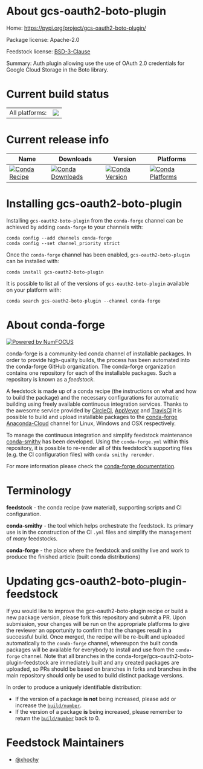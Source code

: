 About gcs-oauth2-boto-plugin
============================

Home: https://pypi.org/project/gcs-oauth2-boto-plugin/

Package license: Apache-2.0

Feedstock license: [BSD-3-Clause](https://github.com/conda-forge/gcs-oauth2-boto-plugin-feedstock/blob/master/LICENSE.txt)

Summary: Auth plugin allowing use the use of OAuth 2.0 credentials for Google Cloud Storage in the Boto library.

Current build status
====================


<table><tr><td>All platforms:</td>
    <td>
      <a href="https://dev.azure.com/conda-forge/feedstock-builds/_build/latest?definitionId=9606&branchName=master">
        <img src="https://dev.azure.com/conda-forge/feedstock-builds/_apis/build/status/gcs-oauth2-boto-plugin-feedstock?branchName=master">
      </a>
    </td>
  </tr>
</table>

Current release info
====================

| Name | Downloads | Version | Platforms |
| --- | --- | --- | --- |
| [![Conda Recipe](https://img.shields.io/badge/recipe-gcs--oauth2--boto--plugin-green.svg)](https://anaconda.org/conda-forge/gcs-oauth2-boto-plugin) | [![Conda Downloads](https://img.shields.io/conda/dn/conda-forge/gcs-oauth2-boto-plugin.svg)](https://anaconda.org/conda-forge/gcs-oauth2-boto-plugin) | [![Conda Version](https://img.shields.io/conda/vn/conda-forge/gcs-oauth2-boto-plugin.svg)](https://anaconda.org/conda-forge/gcs-oauth2-boto-plugin) | [![Conda Platforms](https://img.shields.io/conda/pn/conda-forge/gcs-oauth2-boto-plugin.svg)](https://anaconda.org/conda-forge/gcs-oauth2-boto-plugin) |

Installing gcs-oauth2-boto-plugin
=================================

Installing `gcs-oauth2-boto-plugin` from the `conda-forge` channel can be achieved by adding `conda-forge` to your channels with:

```
conda config --add channels conda-forge
conda config --set channel_priority strict
```

Once the `conda-forge` channel has been enabled, `gcs-oauth2-boto-plugin` can be installed with:

```
conda install gcs-oauth2-boto-plugin
```

It is possible to list all of the versions of `gcs-oauth2-boto-plugin` available on your platform with:

```
conda search gcs-oauth2-boto-plugin --channel conda-forge
```


About conda-forge
=================

[![Powered by NumFOCUS](https://img.shields.io/badge/powered%20by-NumFOCUS-orange.svg?style=flat&colorA=E1523D&colorB=007D8A)](http://numfocus.org)

conda-forge is a community-led conda channel of installable packages.
In order to provide high-quality builds, the process has been automated into the
conda-forge GitHub organization. The conda-forge organization contains one repository
for each of the installable packages. Such a repository is known as a *feedstock*.

A feedstock is made up of a conda recipe (the instructions on what and how to build
the package) and the necessary configurations for automatic building using freely
available continuous integration services. Thanks to the awesome service provided by
[CircleCI](https://circleci.com/), [AppVeyor](https://www.appveyor.com/)
and [TravisCI](https://travis-ci.com/) it is possible to build and upload installable
packages to the [conda-forge](https://anaconda.org/conda-forge)
[Anaconda-Cloud](https://anaconda.org/) channel for Linux, Windows and OSX respectively.

To manage the continuous integration and simplify feedstock maintenance
[conda-smithy](https://github.com/conda-forge/conda-smithy) has been developed.
Using the ``conda-forge.yml`` within this repository, it is possible to re-render all of
this feedstock's supporting files (e.g. the CI configuration files) with ``conda smithy rerender``.

For more information please check the [conda-forge documentation](https://conda-forge.org/docs/).

Terminology
===========

**feedstock** - the conda recipe (raw material), supporting scripts and CI configuration.

**conda-smithy** - the tool which helps orchestrate the feedstock.
                   Its primary use is in the construction of the CI ``.yml`` files
                   and simplify the management of *many* feedstocks.

**conda-forge** - the place where the feedstock and smithy live and work to
                  produce the finished article (built conda distributions)


Updating gcs-oauth2-boto-plugin-feedstock
=========================================

If you would like to improve the gcs-oauth2-boto-plugin recipe or build a new
package version, please fork this repository and submit a PR. Upon submission,
your changes will be run on the appropriate platforms to give the reviewer an
opportunity to confirm that the changes result in a successful build. Once
merged, the recipe will be re-built and uploaded automatically to the
`conda-forge` channel, whereupon the built conda packages will be available for
everybody to install and use from the `conda-forge` channel.
Note that all branches in the conda-forge/gcs-oauth2-boto-plugin-feedstock are
immediately built and any created packages are uploaded, so PRs should be based
on branches in forks and branches in the main repository should only be used to
build distinct package versions.

In order to produce a uniquely identifiable distribution:
 * If the version of a package **is not** being increased, please add or increase
   the [``build/number``](https://docs.conda.io/projects/conda-build/en/latest/resources/define-metadata.html#build-number-and-string).
 * If the version of a package **is** being increased, please remember to return
   the [``build/number``](https://docs.conda.io/projects/conda-build/en/latest/resources/define-metadata.html#build-number-and-string)
   back to 0.

Feedstock Maintainers
=====================

* [@xhochy](https://github.com/xhochy/)

